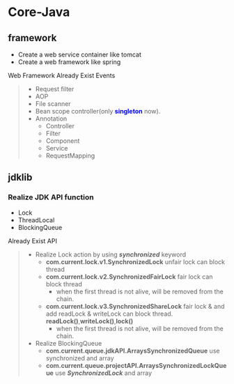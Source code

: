 # Core-Java

## <Model> framework
* Create a web service container like tomcat 
* Create a web framework like spring

Web Framework Already Exist Events 
> - Request filter
> - AOP
> - File scanner
> - Bean scope controller(only <b><font color="blue">singleton</font></b> now).
> - Annotation 
>   - Controller
>   - Filter
>   - Component
>   - Service
>   - RequestMapping

## <Model> jdklib
### Realize JDK API function
* Lock
* ThreadLocal
* BlockingQueue

Already Exist API
> - Realize Lock action by using <i><b>synchronized</b></i> keyword
>   - <b>com.current.lock.v1.SynchronizedLock</b> unfair lock can block thread
>   - <b>com.current.lock.v2.SynchronizedFairLock</b> fair lock can block thread
>       - when the first thread is not alive, will be removed from the chain.
>   - <b>com.current.lock.v3.SynchronizedShareLock</b> fair lock & and add readLock & writeLock can block thread. <b>readLock()</b>,<b>writeLock()</b>,<b>lock()</b>
>       - when the first thread is not alive, will be removed from the chain.
> - Realize BlockingQueue
>   - <b>com.current.queue.jdkAPI.ArraysSynchronizedQueue</b> use synchronized and array
>   - <b>com.current.queue.projectAPI.ArraysSynchronizedLockQueue</b> use <b><i>SynchronizedLock</i></b> and array